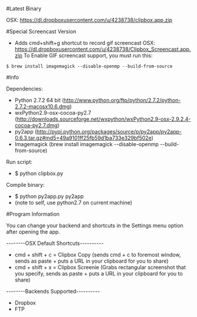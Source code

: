 #Latest Binary

OSX:
https://dl.dropboxusercontent.com/u/4238738/clipbox.app.zip

#Special Screencast Version
- Adds cmd+shift+g shortcut to record gif screencast
OSX:
https://dl.dropboxusercontent.com/u/4238738/Clipbox_Screencast.app.zip
To Enable GIF screencast support, you must run this:
```
$ brew install imagemagick --disable-openmp --build-from-source
```

#Info

Dependencies:
- Python 2.7.2 64 bit (http://www.python.org/ftp/python/2.7.2/python-2.7.2-macosx10.6.dmg)
- wxPython2.9-osx-cocoa-py2.7 (http://downloads.sourceforge.net/wxpython/wxPython2.9-osx-2.9.2.4-cocoa-py2.7.dmg)
- py2app (http://pypi.python.org/packages/source/p/py2app/py2app-0.6.3.tar.gz#md5=49a9101ff25fb59d1ba733e329bf502e)
- Imagemagick (brew install imagemagick --disable-openmp --build-from-source)

Run script:
- $ python clipbox.py

Compile binary:
- $ python py2app.py py2app
- (note to self, use python2.7 on current machine)

#Program Information

You can change your backend and shortcuts in the Settings menu option after opening the app.

--------OSX Default Shortcuts----------
- cmd + shift + c = Clipbox Copy (sends cmd + c to foremost window, sends as paste + puts a URL in your clipboard for you to share)
- cmd + shift + x = Clipbox Screenie (Grabs rectangular screenshot that you specify, sends as paste + puts a URL in your clipboard for you to share)

--------Backends Supported----------
- Dropbox
- FTP


